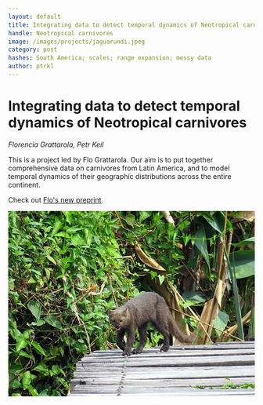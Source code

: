 ```yaml
---
layout: default
title: Integrating data to detect temporal dynamics of Neotropical carnivores 
handle: Neotropical carnivores
image: /images/projects/jaguarundi.jpeg
category: post
hashes: South America; scales; range expansion; messy data
author: ptrkl
---
```


<div class="bigspacer"></div>

# Integrating data to detect temporal dynamics of Neotropical carnivores 

*Florencia Grattarola, Petr Keil*

This is a project led by Flo Grattarola. Our aim is to put together comprehensive data on carnivores from Latin America, and to model temporal dynamics of their geographic distributions across the entire continent.

Check out [Flo's new preprint](https://ecoevorxiv.org/67c4u/).

![Jaguarundi](/images/projects/jaguarundi.jpeg)


